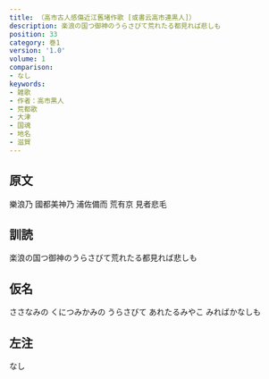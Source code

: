 ```yaml
---
title: （高市古人感傷近江舊堵作歌 [或書云高市連黒人]）
description: 楽浪の国つ御神のうらさびて荒れたる都見れば悲しも
position: 33
category: 巻1
version: '1.0'
volume: 1
comparison:
- なし
keywords:
- 雑歌
- 作者：高市黒人
- 荒都歌
- 大津
- 国魂
- 地名
- 滋賀
---
```


## 原文

樂浪乃 國都美神乃 浦佐備而 荒有京 見者悲毛

## 訓読

楽浪の国つ御神のうらさびて荒れたる都見れば悲しも

## 仮名

ささなみの くにつみかみの うらさびて あれたるみやこ みればかなしも

## 左注

なし
